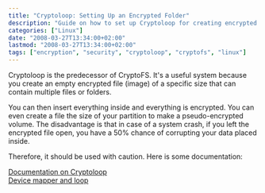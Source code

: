 ```yaml
---
title: "Cryptoloop: Setting Up an Encrypted Folder"
description: "Guide on how to set up Cryptoloop for creating encrypted file containers"
categories: ["Linux"]
date: "2008-03-27T13:34:00+02:00"
lastmod: "2008-03-27T13:34:00+02:00"
tags: ["encryption", "security", "cryptoloop", "cryptofs", "linux"]
---
```


Cryptoloop is the predecessor of CryptoFS. It's a useful system because you create an empty encrypted file (image) of a specific size that can contain multiple files or folders.

You can then insert everything inside and everything is encrypted. You can even create a file the size of your partition to make a pseudo-encrypted volume. The disadvantage is that in case of a system crash, if you left the encrypted file open, you have a 50% chance of corrupting your data placed inside.

Therefore, it should be used with caution. Here is some documentation:

[Documentation on Cryptoloop](../../../static/pdf/cryptoloop.pdf)  
[Device mapper and loop](../../../static/pdf/device_mapper_et_loop.pdf)
